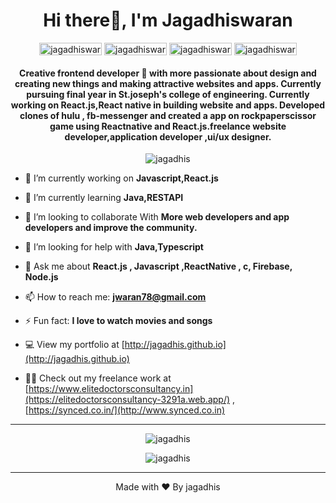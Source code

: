 <h1 align="center">Hi there🚀, I'm Jagadhiswaran</h1>
<p align="center">
<a href="https://www.linkedin.com/in/jagadhiswaran-d-26159a1ab/" target="blank"><img align="center" src="https://img.shields.io/badge/Linkedin-profile-blue" alt="jagadhiswaran" height="20" width="100" /></a>
<a href="https://instagram.com/jagadhiswaran_" target="blank"><img align="center" src="https://img.shields.io/badge/iInstagram-profile-orange" alt="jagadhiswaran" height="20" width="100" /></a>
<a href="https://jwaran78.medium.com/?p=202df8f75af2" target="blank"><img align="center" src="https://img.shields.io/badge/Medium-profile-white" alt="jagadhiswaran" height="20" width="100" /></a>
<a href="https://github.com/jagadhis" target="blank"><img align="center" src="https://img.shields.io/badge/Github-profile-Black" alt="jagadhiswaran" height="20" width="100" /></a>
</p>
<h4 align="center">Creative frontend developer 🎨 with more passionate about design and creating new things and making attractive websites and apps. Currently pursuing final year in St.joseph's college of engineering. Currently working on React.js,React native in building website and apps. Developed clones of hulu , fb-messenger and created a app on rockpaperscissor game using Reactnative and React.js.freelance website developer,application developer ,ui/ux designer. </h4>
<p align="center"> <img src="https://komarev.com/ghpvc/?username=jagadhis" alt="jagadhis" /> </p>

- 🔭 I’m currently working on **Javascript,React.js**

- 🌱 I’m currently learning **Java,RESTAPI**

- 👯 I’m looking to collaborate With **More web developers and app developers and improve the community.**

- 🤔 I’m looking for help with **Java,Typescript**

- 💬 Ask me about **React.js , Javascript ,ReactNative , c, Firebase, Node.js**

- 📫 How to reach me: **jwaran78@gmail.com**

- ⚡ Fun fact: **I love to watch movies and songs**

- 💻 View my portfolio at [http://jagadhis.github.io](http://jagadhis.github.io)

- 👨‍💻 Check out my freelance work at [https://www.elitedoctorsconsultancy.in](https://elitedoctorsconsultancy-3291a.web.app/) , [https://synced.co.in/](http://www.synced.co.in)



<hr></hr>
 <!--<p align="center">
	<img src="https://devicons.github.io/devicon/devicon.git/icons/android/android-original-wordmark.svg" alt="android" width="40" height="40"/> 
	<img src="https://devicons.github.io/devicon/devicon.git/icons/c/c-original.svg" alt="c" width="40" height="40"/> 
	<img src="https://devicons.github.io/devicon/devicon.git/icons/cplusplus/cplusplus-original.svg" alt="cplusplus" width="40" height="40"/> 
	<img src="https://devicons.github.io/devicon/devicon.git/icons/css3/css3-original-wordmark.svg" alt="css3" width="40" height="40"/> 
	<img src="https://devicons.github.io/devicon/devicon.git/icons/express/express-original-wordmark.svg" alt="express" width="40" height="40"/> 
	<img src="https://www.vectorlogo.zone/logos/firebase/firebase-icon.svg" alt="firebase" width="40" height="40"/> 
	<img src="https://www.vectorlogo.zone/logos/pocoo_flask/pocoo_flask-icon.svg" alt="flask" width="40" height="40"/> 
	<img src="https://devicons.github.io/devicon/devicon.git/icons/html5/html5-original-wordmark.svg" alt="html5" width="40" height="40"/> 
	<img src="https://devicons.github.io/devicon/devicon.git/icons/java/java-original-wordmark.svg" alt="java" width="40" height="40"/> 
	<img src="https://devicons.github.io/devicon/devicon.git/icons/javascript/javascript-original.svg" alt="javascript" width="40" height="40"/> 
	<img src="https://devicons.github.io/devicon/devicon.git/icons/mongodb/mongodb-original-wordmark.svg" alt="mongodb" width="40" height="40"/> 
	<img src="https://devicons.github.io/devicon/devicon.git/icons/nodejs/nodejs-original-wordmark.svg" alt="nodejs" width="40" height="40"/>
	<img src="https://devicons.github.io/devicon/devicon.git/icons/python/python-original.svg" alt="python" width="40" height="40"/>
 </p><hr></hr>-->
 
 <p align="center"><img align="center" src="https://github-readme-stats.vercel.app/api?username=jagadhis&show_icons=true&theme=radical" alt="jagadhis" /></p>
 
 <p align="center"><img align="center" src="https://github-readme-stats.vercel.app/api/top-langs/?username=jagadhis&layout=compact&theme=radical" alt="jagadhis" /></p>
 

<hr></hr>

<p align="center">Made with ❤ By jagadhis </p>


